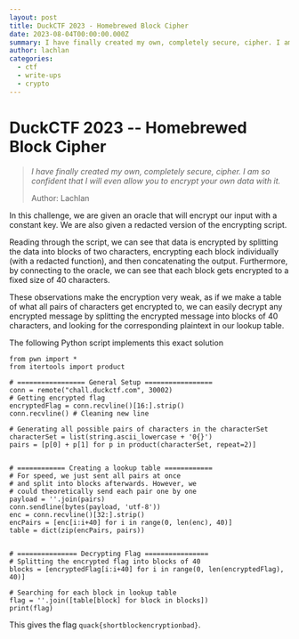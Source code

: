 ```yaml
---
layout: post
title: DuckCTF 2023 - Homebrewed Block Cipher
date: 2023-08-04T00:00:00.000Z
summary: I have finally created my own, completely secure, cipher. I am so confident that I will even allow you to encrypt your own data with it.
author:	lachlan
categories:
  - ctf
  - write-ups
  - crypto
---
```


# DuckCTF 2023 -- Homebrewed Block Cipher
> *I have finally created my own, completely secure, cipher. I am so confident that I will even allow you to encrypt your own data with it.*
>
> Author: Lachlan

In this challenge, we are given an oracle that will encrypt our input with a constant key. We are also given a redacted version of the encrypting script.

Reading through the script, we can see that data is encrypted by splitting the data into blocks of two characters, encrypting each block individually (with a redacted function), and then concatenating the output. Furthermore, by connecting to the oracle, we can see that each block gets encrypted to a fixed size of 40 characters.

These observations make the encryption very weak, as if we make a table of what all pairs of characters get encrypted to, we can easily decrypt any encrypted message by splitting the encrypted message into blocks of 40 characters, and looking for the corresponding plaintext in our lookup table.

The following Python script implements this exact solution

```python=
from pwn import *
from itertools import product

# ================= General Setup =================
conn = remote("chall.duckctf.com", 30002)
# Getting encrypted flag
encryptedFlag = conn.recvline()[16:].strip()
conn.recvline() # Cleaning new line

# Generating all possible pairs of characters in the characterSet
characterSet = list(string.ascii_lowercase + '0{}')
pairs = [p[0] + p[1] for p in product(characterSet, repeat=2)]


# ============ Creating a lookup table ============
# For speed, we just sent all pairs at once
# and split into blocks afterwards. However, we
# could theoretically send each pair one by one
payload = ''.join(pairs)
conn.sendline(bytes(payload, 'utf-8'))
enc = conn.recvline()[32:].strip()
encPairs = [enc[i:i+40] for i in range(0, len(enc), 40)]
table = dict(zip(encPairs, pairs))


# =============== Decrypting Flag ================
# Splitting the encrypted flag into blocks of 40
blocks = [encryptedFlag[i:i+40] for i in range(0, len(encryptedFlag), 40)]

# Searching for each block in lookup table
flag = ''.join([table[block] for block in blocks])
print(flag)
```

This gives the flag `quack{shortblockencryptionbad}`.

